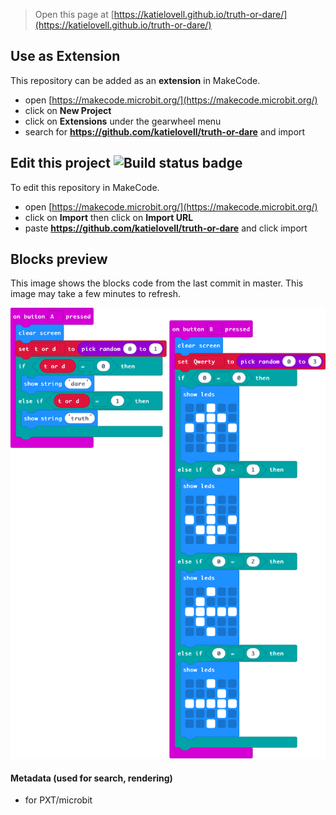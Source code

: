 
> Open this page at [https://katielovell.github.io/truth-or-dare/](https://katielovell.github.io/truth-or-dare/)

## Use as Extension

This repository can be added as an **extension** in MakeCode.

* open [https://makecode.microbit.org/](https://makecode.microbit.org/)
* click on **New Project**
* click on **Extensions** under the gearwheel menu
* search for **https://github.com/katielovell/truth-or-dare** and import

## Edit this project ![Build status badge](https://github.com/katielovell/truth-or-dare/workflows/MakeCode/badge.svg)

To edit this repository in MakeCode.

* open [https://makecode.microbit.org/](https://makecode.microbit.org/)
* click on **Import** then click on **Import URL**
* paste **https://github.com/katielovell/truth-or-dare** and click import

## Blocks preview

This image shows the blocks code from the last commit in master.
This image may take a few minutes to refresh.

![A rendered view of the blocks](https://github.com/katielovell/truth-or-dare/raw/master/.github/makecode/blocks.png)

#### Metadata (used for search, rendering)

* for PXT/microbit
<script src="https://makecode.com/gh-pages-embed.js"></script><script>makeCodeRender("{{ site.makecode.home_url }}", "{{ site.github.owner_name }}/{{ site.github.repository_name }}");</script>

